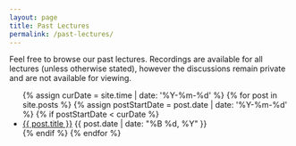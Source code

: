```yaml
---
layout: page
title: Past Lectures
permalink: /past-lectures/
---
```


Feel free to browse our past lectures. Recordings are available for all lectures (unless otherwise stated), however the discussions remain private and are not available for viewing.

<ul>
{% assign curDate = site.time | date: '%Y-%m-%d' %}
  {% for post in site.posts %}
  {% assign postStartDate = post.date | date: '%Y-%m-%d' %}
    {% if postStartDate < curDate %}
    <li>
      <a href="{{ post.url }}">{{ post.title }}</a>
      <span>{{ post.date | date: "%B %d, %Y" }}</span>
    </li>
    {% endif %}
  {% endfor %}
</ul>
